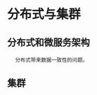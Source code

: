 
# 分布式与集群
<!-- 
什么是集群？负载均衡？ 
https://mp.weixin.qq.com/s/GPGEgLpCE_KAUPis5UqbKA
https://blog.csdn.net/weixin_42369687/article/details/89914131
-->

<!-- 
集中式架构与分布式架构
https://www.sohu.com/a/259712753_100011803

https://mp.weixin.qq.com/s/mfoVfOEF58Qg06w_YMtuNw
-->


## 分布式和微服务架构

<!-- 
**** 我C，一个库里Curry几百个表，这谁受得了？ 
https://mp.weixin.qq.com/s/zjezT6XiHK60BnmSxVwt6Q


-->

<!-- 
三分钟彻底弄懂什么是分布式和微服务架构 
https://mp.weixin.qq.com/s/2Hk8cUPLj8_COQW2L5h56g
图解微服务技术架构体系 
https://mp.weixin.qq.com/s/PIXmfbFH1y5AarKNPmt3Xg
微服务架构下如何解耦，对于已经紧耦合下如何重构？ 
https://mp.weixin.qq.com/s/eaNFwNyz-TIXmhtWMYsxKQ

-->

&emsp; `分布式带来数据一致性的问题。`  


## 集群  
<!-- 

什么是集群&集群的分类
https://blog.csdn.net/qq_41652038/article/details/91789940
集群技术
https://baike.baidu.com/item/%E9%9B%86%E7%BE%A4%E6%8A%80%E6%9C%AF/9774443?fr=aladdin

-->